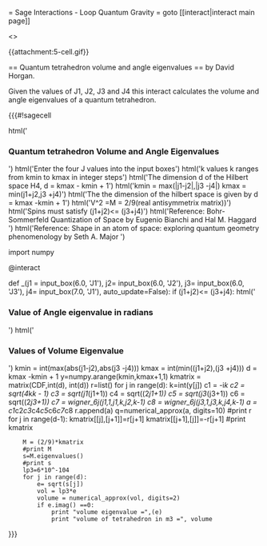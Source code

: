 = Sage Interactions - Loop Quantum Gravity =
goto [[interact|interact main page]]

<<TableOfContents>>

{{attachment:5-cell.gif}}

== Quantum tetrahedron volume and angle eigenvalues ==
by David Horgan. 

Given the values of J1, J2, J3 and J4 this interact calculates the volume and angle eigenvalues of a quantum tetrahedron.

{{{#!sagecell

html('<h3>Quantum tetrahedron Volume and Angle Eigenvalues</h3>')
html('Enter the four J values into the input boxes')
html('k values k ranges from kmin to kmax in integer steps')
html('The dimension d of the Hilbert space H4,  d = kmax - kmin + 1')
html('kmin = max(|j1-j2|,|j3 -j4|) kmax = min(j1+j2,j3 +j4)')
html('The the dimension of the hilbert space is given by d = kmax -kmin + 1') 
html('V^2 =M = 2/9(real antisymmetrix matrix))')
html('Spins must satisfy (j1+j2)<= (j3+j4)')
html('Reference: Bohr-Sommerfeld Quantization of Space by Eugenio Bianchi and Hal M. Haggard ')
html('Reference: Shape in an atom of space: exploring quantum geometry phenomenology by Seth A. Major ')






import numpy



@interact




def _(j1 = input_box(6.0, 'J1'),
      j2= input_box(6.0, 'J2'),
      j3= input_box(6.0, 'J3'),
      j4= input_box(7.0, 'J1'), auto_update=False):
    if (j1+j2)<= (j3+j4):
        html('<h3>Value of Angle eigenvalue in radians</h3>')
        html('<h3>Values of Volume Eigenvalue</h3>')
        kmin = int(max(abs(j1-j2),abs(j3 -j4)))
        kmax = int(min((j1+j2),(j3 +j4)))
        d = kmax -kmin + 1
        y=numpy.arange(kmin,kmax+1,1)
        kmatrix = matrix(CDF,int(d), int(d))
        r=list()
        for j in range(d):
            k=int(y[j])
            c1 = -i*k
            c2 = sqrt(4*k*k - 1)
            c3 = sqrt(j1*(j1+1))
            c4 = sqrt((2*j1+1))
            c5 = sqrt(j3*(j3+1))
            c6 = sqrt((2*j3+1))
            c7 = wigner_6j(j1,1,j1,k,j2,k-1)
            c8 = wigner_6j(j3,1,j3,k,j4,k-1)
            a = c1*c2*c3*c4*c5*c6*c7*c8
            r.append(a)
            q=numerical_approx(a, digits=10)
            #print r
        for j in range(d-1):
            kmatrix[[j],[j+1]]=r[j+1]
            kmatrix[[j+1],[j]]=-r[j+1]
            #print kmatrix
    
        M = (2/9)*kmatrix
        #print M
        s=M.eigenvalues()
        #print s    
        lp3=6*10^-104
        for j in range(d):
            e= sqrt(s[j])
            vol = lp3*e
            volume = numerical_approx(vol, digits=2)
            if e.imag() ==0:
                print "volume eigenvalue =",(e)
                print "volume of tetrahedron in m3 =", volume
                

}}}
